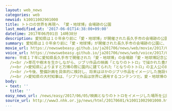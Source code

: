 ```yaml
---
layout: web_news
categories: web
newsid: k10011002901000
title: トトロの世界を再現へ 「愛・地球博」会場跡の公園
last_modified_at: '2017-06-01T14:38:00+09:00'
datetime: 2017年06月01日 14時38分
description: 愛知県は１０年余り前に「愛・地球博」が開催された長久手市の会場跡の公園に、アニメーション映画で知られる「スタジオジブリ」とともに、映画「となりのトトロ」の世界を再現した施設を整備することを明らかにしました。
summary: 愛知県は１０年余り前に「愛・地球博」が開催された長久手市の会場跡の公園に、アニメーション映画で知られる「スタジオジブリ」とともに、映画「となりのトトロ」の世界を再現した施設を整備することを明らかにしました。
movie_url: https://newswebeasy.github.io/ja201706/news/web/movie/2017/06/05/k10011002901000.mp4
voice_url: https://newswebeasy.github.io/ja201706/news/web/voice/2017/06/05/k10011002901000.mp3
more: 平成１７年に愛知県長久手市で開催された「愛・地球博」の会場跡「愛・地球博記念公園」は広さがおよそ２００ヘクタールあり、管理する愛知県は、アニメーション映画の製作で知られる東京・小金井市の「スタジオジブリ」とともに、園内を新たに整備する方針を決めました。<br
  /><br />草花や樹木を生かしながら、ジブリ作品の映画「となりのトトロ」で描かれた豊かな自然に恵まれた世界を再現することにしていて、２０２０年代初めのオープンを目指したいとしています。<br
  /><br />愛知県によりますと万博の際に園内に建てられた「となりのトトロ」の主人公の姉妹の家を再現した「サツキとメイの家」が今も人気を集めていて、万博の理念を継承させたい県側がジブリ側と協議を重ねてきたということです。<br
  /><br />今後、整備計画を具体的に検討し、将来はほかのジブリ作品をイメージした施設も設け、公園の一部を「ジブリパーク」として整備していくということです。<br
  /><br />愛知県の大村知事は、「ジブリ作品は世界に通用するコンテンツだ。愛・地球博の理念を未来に残るレガシー、遺産として残していきたい」と話しています。
body:
- text: ''
  title: ''
easy_news_url: /news/easy/2017/06/05/映画となりのトトロをイメージした場所を公園につくる/
source_url: http://www3.nhk.or.jp/news/html/20170601/k10011002901000.html?utm_int=nsearch_contents_search-items_001
...
```

